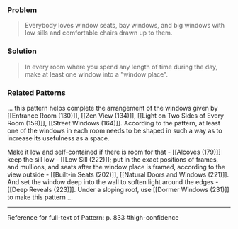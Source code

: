 ### Problem
>Everybody loves window seats, bay windows, and big windows with low sills and comfortable chairs drawn up to them.

### Solution
>In every room where you spend any length of time during the day, make at least one window into a "window place".

### Related Patterns
... this pattern helps complete the arrangement of the windows given by [[Entrance Room (130)]], [[Zen View (134)]], [[Light on Two Sides of Every Room (159)]], [[Street Windows (164)]]. According to the pattern, at least one of the windows in each room needs to be shaped in such a way as to increase its usefulness as a space.

Make it low and self-contained if there is room for that - [[Alcoves (179)]] keep the sill low - [[Low Sill (222)]]; put in the exact positions of frames, and mullions, and seats after the window place is framed, according to the view outside - [[Built-in Seats (202)]], [[Natural Doors and Windows (221)]]. And set the window deep into the wall to soften light around the edges - [[Deep Reveals (223)]]. Under a sloping roof, use [[Dormer Windows (231)]] to make this pattern ...

---
Reference for full-text of Pattern: p. 833 #high-confidence 